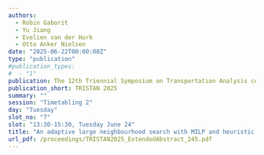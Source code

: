 ```yaml
---
authors:
  - Robin Gaborit
  - Yu Jiang
  - Evelien van der Hurk
  - Otto Anker Nielsen
date: "2025-06-22T00:00:00Z"
type: "publication"
#publication_types:
#  - "1"
publication: The 12th Triennial Symposium on Transportation Analysis conference
publication_short: TRISTAN 2025
summary: ""
session: "Timetabling 2"
day: "Tuesday"
slot_no: "7"
slot: "13:30-15:30, Tuesday June 24"
title: "An adaptive large neighbourhood search with MILP and heuristic repair operators for bus timetabling"
url_pdf: /proceedings/TRISTAN2025_ExtendedAbstract_245.pdf
---
```

